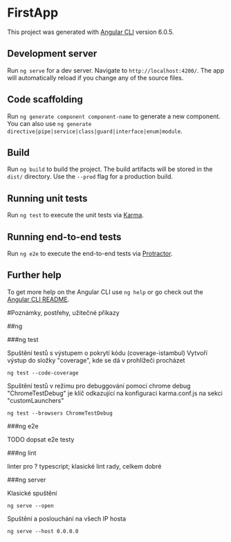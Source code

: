 # FirstApp

This project was generated with [Angular CLI](https://github.com/angular/angular-cli) version 6.0.5.

## Development server

Run `ng serve` for a dev server. Navigate to `http://localhost:4200/`. The app will automatically reload if you change any of the source files.

## Code scaffolding

Run `ng generate component component-name` to generate a new component. You can also use `ng generate directive|pipe|service|class|guard|interface|enum|module`.

## Build

Run `ng build` to build the project. The build artifacts will be stored in the `dist/` directory. Use the `--prod` flag for a production build.

## Running unit tests

Run `ng test` to execute the unit tests via [Karma](https://karma-runner.github.io).

## Running end-to-end tests

Run `ng e2e` to execute the end-to-end tests via [Protractor](http://www.protractortest.org/).

## Further help

To get more help on the Angular CLI use `ng help` or go check out the [Angular CLI README](https://github.com/angular/angular-cli/blob/master/README.md).


#Poznámky, postřehy, užitečné příkazy

##ng

###ng test

Spuštění testů s výstupem o pokrytí kódu (coverage-istambul)
Vytvoří výstup do složky "coverage", kde se dá v prohlížeči procházet

    ng test --code-coverage

Spuštění testů v režimu pro debuggování pomocí chrome debug
"ChromeTestDebug" je klíč odkazující na konfiguraci karma.conf.js na sekci "customLaunchers"

    ng test --browsers ChromeTestDebug

###ng e2e

TODO dopsat e2e testy

###ng lint

linter pro ? typescript; klasické lint rady, celkem dobré

###ng server

Klasické spuštění

    ng serve --open

Spuštění a poslouchání na všech IP hosta

    ng serve --host 0.0.0.0
